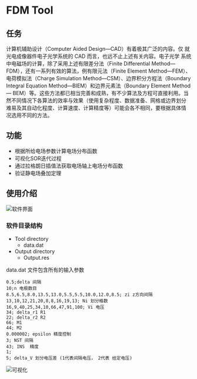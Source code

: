 # FDM Tool 

## 任务

计算机辅助设计（Computer Aided Design—CAD）有着极其广泛的内容。仅
就光电成像器件电子光学系统的 CAD 而言，也远不止上述有关内容。电子光学
系统中电磁场的计算，除了采用上述有限差分法（Finite Differential Method—
FDM），还有一系列有效的算法，例有限元法（Finite Element Method—FEM）、电荷模拟法（Charge Simulation Method—CSM）、边界积分方程法（Boundary 
Integral Equation Method—BIEM）和边界元素法（Boundary Element Method—
BEM）等。这些方法都已相当完善和成熟，有不少算法及方程可直接利用。当
然不同情况下各算法的效率与效果（使用复杂程度、数据准备、网格或边界划分
难易及其自动化程度、计算速度、计算精度等）可能会各不相同，要根据具体情
况选用不同的方法。 



## 功能
* 根据所给电场参数计算电场分布函数
* 可视化SOR迭代过程
* 通过拉格朗日插值法获取电场轴上电场分布函数
* 验证静电场叠加定理

## 使用介绍
![软件界面](https://github.com/lichengqi0805/FDM-Tool/blob/master/img/UI.jpg)

### 软件目录结构
- Tool directory
	- data.dat
- Output directory
	- Output.res  

data.dat 文件包含所有的输入参数
```
0.5;delta 间隔
10;n 电极数目
8.5,6.5,8.0,13.5,13.0,5.5,5.5,10.0,12.0,8.5; zi z方向间隔
13,10,12,21,20,8,8,16,19,13; Ni 划分格数
16,9,40,25,34,10,66,47,91,100; Vi 电压
34; delta_r1 R1
22; delta_r2 R2
66; M1
44; M2
0.000002; epsilon 精度控制
3; NST 间隔
43; INS  精度
1;
5; delta_V 划分电压差 (1代表间隔电压， 2代表 给定电压)
```
![可视化](https://github.com/lichengqi0805/FDM-Tool/blob/master/img/visual.gif)
